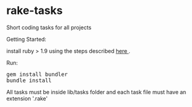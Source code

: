 # rake-tasks

Short coding tasks for all projects


Getting Started:

install ruby > 1.9 using the steps described <a href="https://www.digitalocean.com/community/tutorials/how-to-install-ruby-and-set-up-a-local-programming-environment-on-ubuntu-16-04"> here </a>.

Run: 
<pre>
gem install bundler
bundle install
</pre>

All tasks must be inside lib/tasks folder and each task file must have an extension '.rake'



